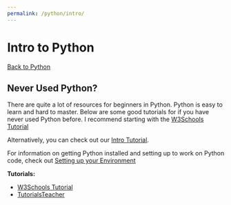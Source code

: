 ```yaml
---
permalink: /python/intro/
---
```


# Intro to Python

[Back to Python](/docs/python/)

## Never Used Python?

There are quite a lot of resources for beginners in Python. Python is easy to learn and hard to master. Below are some good tutorials for if you have never used Python before. I recommend starting with the [W3Schools Tutorial](https://www.w3schools.com/python/default.asp)

Alternatively, you can check out our [Intro Tutorial](/docs/python/intro/tutorial/).

For information on getting Python installed and setting up to work on Python code, check out [Setting up your Environment](/docs/python/set_up/)

**Tutorials:**

- [W3Schools Tutorial](https://www.w3schools.com/python/default.asp)
- [TutorialsTeacher](https://www.tutorialsteacher.com/python)
